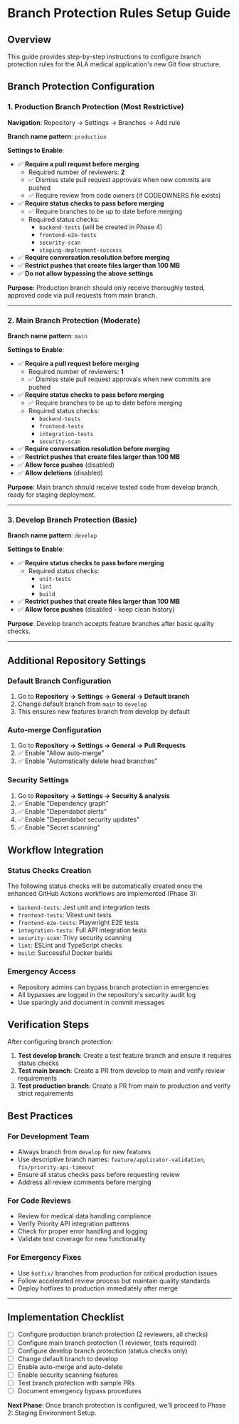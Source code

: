 # Branch Protection Rules Setup Guide

## Overview

This guide provides step-by-step instructions to configure branch protection rules for the ALA medical application's new Git flow structure.

## Branch Protection Configuration

### 1. Production Branch Protection (Most Restrictive)

**Navigation**: Repository → Settings → Branches → Add rule

**Branch name pattern**: `production`

**Settings to Enable**:
- ✅ **Require a pull request before merging**
  - Required number of reviewers: **2**
  - ✅ Dismiss stale pull request approvals when new commits are pushed
  - ✅ Require review from code owners (if CODEOWNERS file exists)
- ✅ **Require status checks to pass before merging**
  - ✅ Require branches to be up to date before merging
  - Required status checks:
    - `backend-tests` (will be created in Phase 4)
    - `frontend-e2e-tests`
    - `security-scan`
    - `staging-deployment-success`
- ✅ **Require conversation resolution before merging**
- ✅ **Restrict pushes that create files larger than 100 MB**
- ✅ **Do not allow bypassing the above settings**

**Purpose**: Production branch should only receive thoroughly tested, approved code via pull requests from main branch.

---

### 2. Main Branch Protection (Moderate)

**Branch name pattern**: `main`

**Settings to Enable**:
- ✅ **Require a pull request before merging**
  - Required number of reviewers: **1**
  - ✅ Dismiss stale pull request approvals when new commits are pushed
- ✅ **Require status checks to pass before merging**
  - ✅ Require branches to be up to date before merging
  - Required status checks:
    - `backend-tests`
    - `frontend-tests`
    - `integration-tests`
    - `security-scan`
- ✅ **Require conversation resolution before merging**
- ✅ **Restrict pushes that create files larger than 100 MB**
- ✅ **Allow force pushes** (disabled)
- ✅ **Allow deletions** (disabled)

**Purpose**: Main branch should receive tested code from develop branch, ready for staging deployment.

---

### 3. Develop Branch Protection (Basic)

**Branch name pattern**: `develop`

**Settings to Enable**:
- ✅ **Require status checks to pass before merging**
  - Required status checks:
    - `unit-tests`
    - `lint`
    - `build`
- ✅ **Restrict pushes that create files larger than 100 MB**
- ✅ **Allow force pushes** (disabled - keep clean history)

**Purpose**: Develop branch accepts feature branches after basic quality checks.

---

## Additional Repository Settings

### Default Branch Configuration
1. Go to **Repository → Settings → General → Default branch**
2. Change default branch from `main` to `develop`
3. This ensures new features branch from develop by default

### Auto-merge Configuration
1. Go to **Repository → Settings → General → Pull Requests**
2. ✅ Enable "Allow auto-merge"
3. ✅ Enable "Automatically delete head branches"

### Security Settings
1. Go to **Repository → Settings → Security & analysis**
2. ✅ Enable "Dependency graph"
3. ✅ Enable "Dependabot alerts"
4. ✅ Enable "Dependabot security updates"
5. ✅ Enable "Secret scanning"

## Workflow Integration

### Status Checks Creation
The following status checks will be automatically created once the enhanced GitHub Actions workflows are implemented (Phase 3):

- `backend-tests`: Jest unit and integration tests
- `frontend-tests`: Vitest unit tests
- `frontend-e2e-tests`: Playwright E2E tests
- `integration-tests`: Full API integration tests
- `security-scan`: Trivy security scanning
- `lint`: ESLint and TypeScript checks
- `build`: Successful Docker builds

### Emergency Access
- Repository admins can bypass branch protection in emergencies
- All bypasses are logged in the repository's security audit log
- Use sparingly and document in commit messages

## Verification Steps

After configuring branch protection:

1. **Test develop branch**: Create a test feature branch and ensure it requires status checks
2. **Test main branch**: Create a PR from develop to main and verify review requirements
3. **Test production branch**: Create a PR from main to production and verify strict requirements

## Best Practices

### For Development Team
- Always branch from `develop` for new features
- Use descriptive branch names: `feature/applicator-validation`, `fix/priority-api-timeout`
- Ensure all status checks pass before requesting review
- Address all review comments before merging

### For Code Reviews
- Review for medical data handling compliance
- Verify Priority API integration patterns
- Check for proper error handling and logging
- Validate test coverage for new functionality

### For Emergency Fixes
- Use `hotfix/` branches from production for critical production issues
- Follow accelerated review process but maintain quality standards
- Deploy hotfixes to production immediately after merge

---

## Implementation Checklist

- [ ] Configure production branch protection (2 reviewers, all checks)
- [ ] Configure main branch protection (1 reviewer, tests required)
- [ ] Configure develop branch protection (status checks only)
- [ ] Change default branch to develop
- [ ] Enable auto-merge and auto-delete
- [ ] Enable security scanning features
- [ ] Test branch protection with sample PRs
- [ ] Document emergency bypass procedures

**Next Phase**: Once branch protection is configured, we'll proceed to Phase 2: Staging Environment Setup.